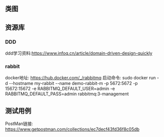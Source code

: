 ## 类图

## 资源库

### DDD

ddd学习资料:https://www.infoq.cn/article/domain-driven-design-quickly

### rabbit

docker地址: https://hub.docker.com/_/rabbitmq
启动命令: sudo docker run -d --hostname my-rabbit --name demo-rabbit-m -p 5672:5672 -p 15672:15672 -e RABBITMQ_DEFAULT_USER=admin -e RABBITMQ_DEFAULT_PASS=admin rabbitmq:3-management

## 测试用例

PostMan链接: <https://www.getpostman.com/collections/ec7decf43fd36f8c05db>